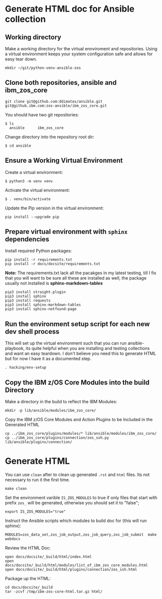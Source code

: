 # Generate HTML doc for Ansible collection

## Working directory

Make a working directory for the virtual ennviroment and repositories. Using a virtual environment keeps your system configuration safe and allows for easy tear down.

```
mkdir ~/git/python-venv-ansible-zos
```

## Clone both repositories, __ansible__ and __ibm_zos_core__
```
git clone git@github.com:ddimatos/ansible.git  
git@github.ibm.com:zos-ansible/ibm_zos_core.git
```

You should have two git repositories:
```
$ ls
  ansible      ibm_zos_core
```

Change directory into the repository root dir:
```
$ cd ansible
```

## Ensure a Working Virtual Environment

Create a virtual environment: 
```
$ python3 -m venv venv
```

Activate the virtual environment: 
```
$ . venv/bin/activate
```
 
Update the Pip version in the virtual environment: 
```
pip install --upgrade pip
```

## Prepare virtual environment with `sphinx` dependencies

Install required Python packages:
```
pip install -r requirements.txt
pip install -r docs/docsite/requirements.txt
```

__Note:__
The requirements.txt lack all the pacakges in my latest testing, till I fix that you will want to be sure all these are installed as well, the package usually not installed is __sphinx-markdown-tables__

```
pip3 install straight.plugin
pip3 install sphinx 
pip3 install requests 
pip3 install sphinx-markdown-tables
pip3 install sphinx-notfound-page 

```

## Run the environment setup script for each new dev shell process
This will set up the virtual environment such that you can run ansible-playbook, its quite helpful when you are installing and testing collections and want an easy teardown. I don't believe you need this to generate HTML but for now I have it as a documented step.

```
. hacking/env-setup

```

## Copy the IBM z/OS Core Modules into the build Directory

Make a directory in the build to reflect the IBM Modules:
```
mkdir -p lib/ansible/modules/ibm_zos_core/
```

Copy the IBM z/OS Core Modules and Action Plugins to be Included in the Generated HTML
```
cp ../ibm_zos_core/plugins/modules/* lib/ansible/modules/ibm_zos_core/
cp ../ibm_zos_core/plugins/connection/zos_ssh.py lib/ansible/plugins/connection/
```

# Generate HTML
You can use `clean` after to clean up generated `.rst` and `html` files. Its not necessary to run it the first time.
```
make clean
```

Set the environment varible `IS_ZOS_MODULES` to true if only files that start with prefix `zos_` will be generated, otherwise you should set it to "false";
```
export IS_ZOS_MODULES="true"
```
  
Instruct the Ansible scripts  which modules to build doc for (this will run sphinx):
```
MODULES=zos_data_set,zos_job_output,zos_job_query,zos_job_submit  make webdocs
```

Review the HTML Doc:
```
open docs/docsite/_build/html/index.html
open docs/docsite/_build/html/modules/list_of_ibm_zos_core_modules.html
open docs/docsite/_build/html/plugins/connection/zos_ssh.html
```

Package up the HTML:
```
cd docs/docsite/_build 
tar -zcvf /tmp/ibm-zos-core-html.tar.gz html/
```


